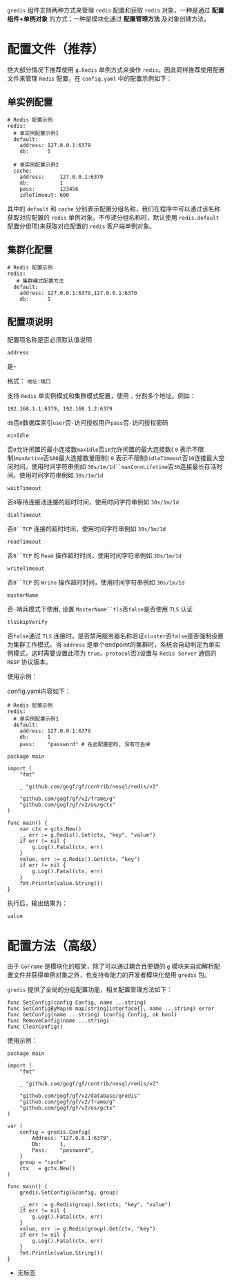 `gredis` 组件支持两种方式来管理 `redis` 配置和获取 `redis` 对象，一种是通过 **配置组件+单例对象** 的方式；一种是模块化通过 **配置管理方法** 及对象创建方法。

# 配置文件（推荐）

绝大部分情况下推荐使用 `g.Redis` 单例方式来操作 `redis`。因此同样推荐使用配置文件来管理 `Redis` 配置，在 `config.yaml` 中的配置示例如下：

## 单实例配置

```
# Redis 配置示例
redis:
  # 单实例配置示例1
  default:
    address: 127.0.0.1:6379
    db:      1

  # 单实例配置示例2
  cache:
    address:     127.0.0.1:6379
    db:          1
    pass:        123456
    idleTimeout: 600
```

其中的 `default` 和 `cache` 分别表示配置分组名称，我们在程序中可以通过该名称获取对应配置的 `redis` 单例对象。不传递分组名称时，默认使用 `redis.default` 配置分组项)来获取对应配置的 `redis` 客户端单例对象。

## 集群化配置

```
# Redis 配置示例
redis:
   # 集群模式配置方法
  default:
    address: 127.0.0.1:6379,127.0.0.1:6370
    db:      1
```

## 配置项说明

配置项名称是否必须默认值说明

`address`

是-

格式： `地址:端口`

支持 `Redis` 单实例模式和集群模式配置，使用 `,` 分割多个地址。例如：

`192.168.1.1:6379, 192.168.1.2:6379`

`db`否`0`数据库索引`user`否`-`访问授权用户`pass`否`-`访问授权密码

`minIdle`

否`0`允许闲置的最小连接数`maxIdle`否`10`允许闲置的最大连接数( `0` 表示不限制)`maxActive`否`100`最大连接数量限制( `0` 表示不限制)`idleTimeout`否`10`连接最大空闲时间，使用时间字符串例如 `30s/1m/1d``maxConnLifetime`否`30`连接最长存活时间，使用时间字符串例如 `30s/1m/1d`

`waitTimeout`

否`0`等待连接池连接的超时时间，使用时间字符串例如 `30s/1m/1d`

`dialTimeout`

否`0``TCP` 连接的超时时间，使用时间字符串例如 `30s/1m/1d`

`readTimeout`

否`0``TCP` 的 `Read` 操作超时时间，使用时间字符串例如 `30s/1m/1d`

`writeTimeout`

否`0``TCP` 的 `Write` 操作超时时间，使用时间字符串例如 `30s/1m/1d`

`masterName`

否`-`哨兵模式下使用, 设置 `MasterName``tls`否`false`是否使用 `TLS` 认证

`tlsSkipVerify`

否`false`通过 `TLS` 连接时，是否禁用服务器名称验证`cluster`否`false`是否强制设置为集群工作模式。当 `address` 是单个endpoint的集群时，系统会自动判定为单实例模式，这时需要设置此项为 `true`。`protocol`否`3`设置与 `Redis Server` 通信的 `RESP` 协议版本。

使用示例：

config.yaml内容如下：

```
# Redis 配置示例
redis:
  # 单实例配置示例1
  default:
    address: 127.0.0.1:6379
    db:      1
	pass:    "password" # 在此配置密码, 没有可去掉
```

```
package main

import (
	"fmt"

	_ "github.com/gogf/gf/contrib/nosql/redis/v2"

	"github.com/gogf/gf/v2/frame/g"
	"github.com/gogf/gf/v2/os/gctx"
)

func main() {
	var ctx = gctx.New()
	_, err := g.Redis().Set(ctx, "key", "value")
	if err != nil {
		g.Log().Fatal(ctx, err)
	}
	value, err := g.Redis().Get(ctx, "key")
	if err != nil {
		g.Log().Fatal(ctx, err)
	}
	fmt.Println(value.String())
}
```

执行后，输出结果为：

```
value
```

# 配置方法（高级）

由于 `GoFrame` 是模块化的框架，除了可以通过耦合且便捷的 `g` 模块来自动解析配置文件并获得单例对象之外，也支持有能力的开发者模块化使用 `gredis` 包。

`gredis` 提供了全局的分组配置功能，相关配置管理方法如下：

```
func SetConfig(config Config, name ...string)
func SetConfigByMap(m map[string]interface{}, name ...string) error
func GetConfig(name ...string) (config Config, ok bool)
func RemoveConfig(name ...string)
func ClearConfig()
```

使用示例：

```
package main

import (
	"fmt"

	_ "github.com/gogf/gf/contrib/nosql/redis/v2"

	"github.com/gogf/gf/v2/database/gredis"
	"github.com/gogf/gf/v2/frame/g"
	"github.com/gogf/gf/v2/os/gctx"
)

var (
	config = gredis.Config{
		Address: "127.0.0.1:6379",
		Db:      1,
		Pass:    "password",
	}
	group = "cache"
	ctx   = gctx.New()
)

func main() {
	gredis.SetConfig(&config, group)

	_, err := g.Redis(group).Set(ctx, "key", "value")
	if err != nil {
		g.Log().Fatal(ctx, err)
	}
	value, err := g.Redis(group).Get(ctx, "key")
	if err != nil {
		g.Log().Fatal(ctx, err)
	}
	fmt.Println(value.String())
}
```

- 无标签